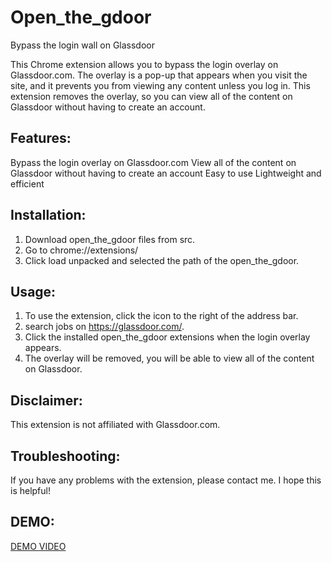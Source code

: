 # Open_the_gdoor
Bypass the login wall on Glassdoor

This Chrome extension allows you to bypass the login overlay on Glassdoor.com. The overlay is a pop-up that appears when you visit the site, and it prevents you from viewing any content unless you log in. This extension removes the overlay, so you can view all of the content on Glassdoor without having to create an account.

## Features:

Bypass the login overlay on Glassdoor.com
View all of the content on Glassdoor without having to create an account
Easy to use
Lightweight and efficient

## Installation:

1. Download open_the_gdoor files from src.
2. Go to chrome://extensions/
3. Click load unpacked and selected the path of the open_the_gdoor.

## Usage:

1. To use the extension, click the icon to the right of the address bar.
2. search jobs on https://glassdoor.com/.
3. Click the installed open_the_gdoor extensions when the login overlay appears.
4. The overlay will be removed, you will be able to view all of the content on Glassdoor.

## Disclaimer:

This extension is not affiliated with Glassdoor.com.

## Troubleshooting:

If you have any problems with the extension, please contact me.
I hope this is helpful!

## DEMO:
[DEMO VIDEO](https://github.com/Davenjoy/open_the_gdoor/raw/main/demo/open_the_gdoor.mp4)
